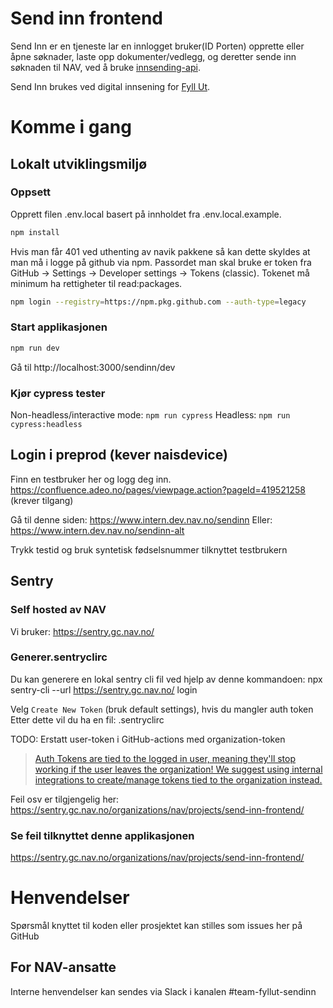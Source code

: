 # Send inn frontend

Send Inn er en tjeneste lar en innlogget bruker(ID Porten) opprette eller åpne søknader, laste opp dokumenter/vedlegg, og deretter sende inn søknaden til NAV, ved å bruke [innsending-api](https://github.com/navikt/innsending-api/).

Send Inn brukes ved digital innsening for [Fyll Ut](https://github.com/navikt/skjemabygging-formio).

# Komme i gang

## Lokalt utviklingsmiljø

### Oppsett

Opprett filen .env.local basert på innholdet fra .env.local.example.

```bash
npm install
```

Hvis man får 401 ved uthenting av navik pakkene så kan dette skyldes at man må i logge på github via npm.
Passordet man skal bruke er token fra GitHub -> Settings -> Developer settings -> Tokens (classic).
Tokenet må minimum ha rettigheter til read:packages.

```bash
npm login --registry=https://npm.pkg.github.com --auth-type=legacy
```

### Start applikasjonen

```bash
npm run dev
```

Gå til http://localhost:3000/sendinn/dev

### Kjør cypress tester

Non-headless/interactive mode:
`npm run cypress`
Headless:
`npm run cypress:headless`

## Login i preprod (kever naisdevice)

Finn en testbruker her og logg deg inn.
https://confluence.adeo.no/pages/viewpage.action?pageId=419521258 (krever tilgang)

Gå til denne siden:
https://www.intern.dev.nav.no/sendinn
Eller:
https://www.intern.dev.nav.no/sendinn-alt

Trykk testid og bruk syntetisk fødselsnummer tilknyttet testbrukern

## Sentry

### Self hosted av NAV

Vi bruker: https://sentry.gc.nav.no/

### Generer.sentryclirc

Du kan generere en lokal sentry cli fil ved hjelp av denne kommandoen:
npx sentry-cli --url https://sentry.gc.nav.no/ login

Velg `Create New Token` (bruk default settings), hvis du mangler auth token
Etter dette vil du ha en fil: .sentryclirc

TODO: Erstatt user-token i GitHub-actions med organization-token

> [Auth Tokens are tied to the logged in user, meaning they'll stop working if the user leaves the organization! We suggest using internal integrations to create/manage tokens tied to the organization instead.](https://sentry.gc.nav.no/settings/nav/developer-settings/new-internal)

Feil osv er tilgjengelig her:
https://sentry.gc.nav.no/organizations/nav/projects/send-inn-frontend/

### Se feil tilknyttet denne applikasjonen

https://sentry.gc.nav.no/organizations/nav/projects/send-inn-frontend/

# Henvendelser

Spørsmål knyttet til koden eller prosjektet kan stilles som issues her på GitHub

## For NAV-ansatte

Interne henvendelser kan sendes via Slack i kanalen #team-fyllut-sendinn
